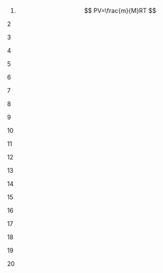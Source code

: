 1. $$ PV=\frac{m}{M}RT $$



2




3





4




5




6




7





8



9



10




11



12


13



14



15




16





17




18





19




20
